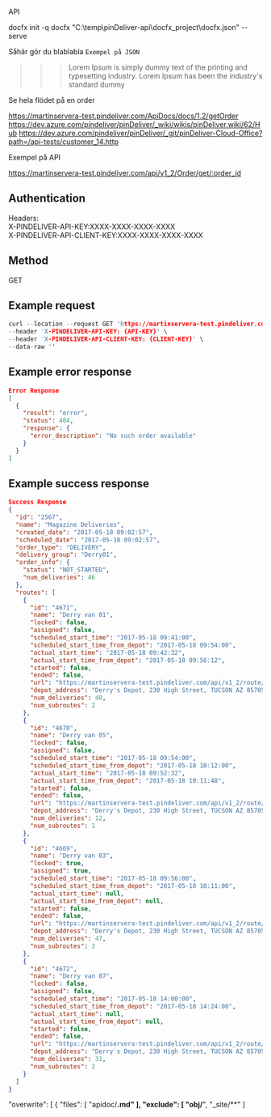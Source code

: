 API

docfx init -q
docfx "C:\temp\pinDeliver-api\docfx_project\docfx.json" --serve

Såhär gör du blablabla `Exempel på JSON`

>>> Lorem Ipsum is simply dummy text of the printing and typesetting industry. Lorem Ipsum has been the industry's standard dummy

Se hela flödet på en order

https://martinservera-test.pindeliver.com/ApiDocs/docs/1.2/getOrder
https://dev.azure.com/pindeliver/pinDeliver/_wiki/wikis/pinDeliver.wiki/62/Hub
https://dev.azure.com/pindeliver/pinDeliver/_git/pinDeliver-Cloud-Office?path=/api-tests/customer_14.http


Exempel på API

https://martinservera-test.pindeliver.com/api/v1_2/Order/get/:order_id

## Authentication
Headers: <br>
  X-PINDELIVER-API-KEY:XXXX-XXXX-XXXX-XXXX <br>
  X-PINDELIVER-API-CLIENT-KEY:XXXX-XXXX-XXXX-XXXX

## Method
GET

## Example request
```C
curl --location --request GET 'https://martinservera-test.pindeliver.com/api/v2_0/Order/get/{ORDER-ID}' \
--header 'X-PINDELIVER-API-KEY: {API-KEY}' \
--header 'X-PINDELIVER-API-CLIENT-KEY: {CLIENT-KEY}' \
--data-raw ''
```

## Example error response
```JSON
Error Response
[
  {
    "result": "error",
    "status": 404,
    "response": {
      "error_description": "No such order available"
    }
  }
]
```

## Example success response
```JSON
Success Response
{
  "id": "2567",
  "name": "Magazine Deliveries",
  "created_date": "2017-05-18 09:02:57",
  "scheduled_date": "2017-05-18 09:02:57",
  "order_type": "DELIVERY",
  "delivery_group": "Derry01",
  "order_info": {
    "status": "NOT_STARTED",
    "num_deliveries": 46
  },
  "routes": [
    {
      "id": "4671",
      "name": "Derry van 01",
      "locked": false,
      "assigned": false,
      "scheduled_start_time": "2017-05-18 09:41:00",
      "scheduled_start_time_from_depot": "2017-05-18 09:54:00",
      "actual_start_time": "2017-05-18 09:42:32",
      "actual_start_time_from_depot": "2017-05-18 09:56:12",
      "started": false,
      "ended": false,
      "url": "https://martinservera-test.pindeliver.com/api/v1_2/route/get/4671",
      "depot_address": "Derry's Depot, 230 High Street, TUCSON AZ 85705",
      "num_deliveries": 40,
      "num_subroutes": 2
    },
    {
      "id": "4670",
      "name": "Derry van 05",
      "locked": false,
      "assigned": false,
      "scheduled_start_time": "2017-05-18 09:54:00",
      "scheduled_start_time_from_depot": "2017-05-18 10:12:00",
      "actual_start_time": "2017-05-18 09:52:32",
      "actual_start_time_from_depot": "2017-05-18 10:11:48",
      "started": false,
      "ended": false,
      "url": "https://martinservera-test.pindeliver.com/api/v1_2/route/get/4670",
      "depot_address": "Derry's Depot, 230 High Street, TUCSON AZ 85705",
      "num_deliveries": 12,
      "num_subroutes": 1
    },
    {
      "id": "4669",
      "name": "Derry van 03",
      "locked": true,
      "assigned": true,
      "scheduled_start_time": "2017-05-18 09:56:00",
      "scheduled_start_time_from_depot": "2017-05-18 10:11:00",
      "actual_start_time": null,
      "actual_start_time_from_depot": null,
      "started": false,
      "ended": false,
      "url": "https://martinservera-test.pindeliver.com/api/v1_2/route/get/4669",
      "depot_address": "Derry's Depot, 230 High Street, TUCSON AZ 85705",
      "num_deliveries": 47,
      "num_subroutes": 3
    },
    {
      "id": "4672",
      "name": "Derry van 07",
      "locked": false,
      "assigned": false,
      "scheduled_start_time": "2017-05-18 14:00:00",
      "scheduled_start_time_from_depot": "2017-05-18 14:24:00",
      "actual_start_time": null,
      "actual_start_time_from_depot": null,
      "started": false,
      "ended": false,
      "url": "https://martinservera-test.pindeliver.com/api/v1_2/route/get/4672",
      "depot_address": "Derry's Depot, 230 High Street, TUCSON AZ 85705",
      "num_deliveries": 31,
      "num_subroutes": 2
    }
  ]
}
```


"overwrite": [
  {
    "files": [
      "apidoc/**.md"
    ],
    "exclude": [
      "obj/**",
      "_site/**"
    ]
